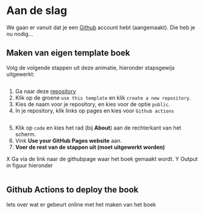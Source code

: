 # Aan de slag

We gaan er vanuit dat je een [Github](../Software/Github.md) account hebt (aangemaakt). Die heb je nu nodig...

## Maken van eigen template boek
Volg de volgende stappen uit deze animatie, hieronder stapsgewijs uitgewerkt:
``` {figure} ../figures/teachbooks-template.gif
```

1. Ga naar deze [repository](https://github.com/TeachBooks/template)
2. Klik op de groene `use this template` en klik `create a new repository`.
3. Kies de naam voor je repository, en kies voor de optie `public`.
4. In je repository, klik links op pages en kies voor `Github actions`
``` {figure} ../figures/set_up_pages.png
```
5. Klik op `code` en kies het rad (bij **About**) aan de rechterkant van het scherm. 
6. Vink **Use your GitHub Pages website** aan.
7. **Voer de rest van de stappen uit (moet uitgewerkt worden)**

X Ga via de link naar de githubpage waar het boek gemaakt wordt.
Y Output in figuur hieronder

``` {figure} figures/templateboekoutput.PNG
```





## Github Actions to deploy the book
Iets over wat er gebeurt online met het maken van het boek


